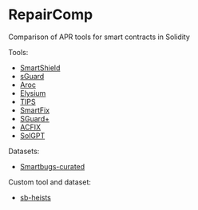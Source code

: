 # RepairComp
Comparison of APR tools for smart contracts in Solidity

Tools:
- [SmartShield](https://github.com/ASSERT-KTH/SmartShield)
- [sGuard](https://github.com/ASSERT-KTH/sGuard)
- [Aroc](https://github.com/ASSERT-KTH/TSE-Aroc)
- [Elysium](https://github.com/ASSERT-KTH/Elysium)
- [TIPS](https://github.com/ASSERT-KTH/TIPS)
- [SmartFix](https://github.com/ASSERT-KTH/SmartFix-Artifact)
- [SGuard+](https://github.com/ASSERT-KTH/sGuardPlus)
- [ACFIX](https://github.com/ASSERT-KTH/acfix-copy)
- [SolGPT](https://github.com/ASSERT-KTH/solgpt)

Datasets:
- [Smartbugs-curated](https://github.com/ASSERT-KTH/smartbugs-curated)

Custom tool and dataset:
- [sb-heists](https://github.com/ASSERT-KTH/sb-heists)
